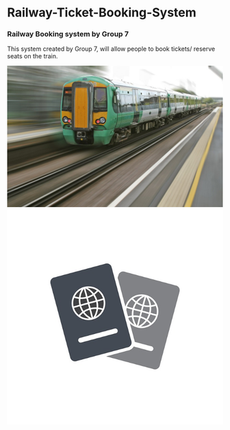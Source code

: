 # Railway-Ticket-Booking-System

### Railway Booking system by Group 7

This system created by Group 7, will allow people to book tickets/ reserve seats on the train.

<img src="https://github.com/ArnoldKiptiness/Railway-Ticket-Booking-System/blob/main/railway.jpg" >
<img src="https://github.com/ArnoldKiptiness/Railway-Ticket-Booking-System/blob/main/ticketbooking.jpg" >



